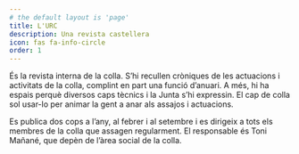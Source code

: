 ```yaml
---
# the default layout is 'page'
title: L'URC
description: Una revista castellera
icon: fas fa-info-circle
order: 1
---
```


És la revista interna de la colla. S’hi recullen cròniques de les actuacions i activitats de la colla, complint en part una funció d’anuari. A més, hi ha espais perquè diversos caps tècnics i la Junta s’hi expressin. El cap de colla sol usar-lo per animar la gent a anar als assajos i actuacions.

Es publica dos cops a l’any, al febrer i al setembre i es dirigeix a tots els membres de la colla que assagen regularment. El responsable és Toni Mañané, que depèn de l’àrea social de la colla.